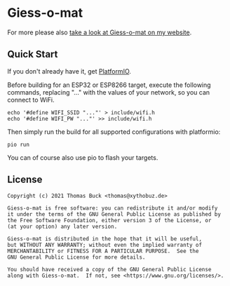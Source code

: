 # Giess-o-mat

For more please also [take a look at Giess-o-mat on my website](https://www.xythobuz.de/giessomat.html).

## Quick Start

If you don't already have it, get [PlatformIO](https://docs.platformio.org/en/latest/core/installation.html).

Before building for an ESP32 or ESP8266 target, execute the following commands, replacing "..." with the values of your network, so you can connect to WiFi.

    echo '#define WIFI_SSID "..."' > include/wifi.h
    echo '#define WIFI_PW "..."' >> include/wifi.h

Then simply run the build for all supported configurations with platformio:

    pio run

You can of course also use pio to flash your targets.

## License

    Copyright (c) 2021 Thomas Buck <thomas@xythobuz.de>

    Giess-o-mat is free software: you can redistribute it and/or modify
    it under the terms of the GNU General Public License as published by
    the Free Software Foundation, either version 3 of the License, or
    (at your option) any later version.

    Giess-o-mat is distributed in the hope that it will be useful,
    but WITHOUT ANY WARRANTY; without even the implied warranty of
    MERCHANTABILITY or FITNESS FOR A PARTICULAR PURPOSE.  See the
    GNU General Public License for more details.

    You should have received a copy of the GNU General Public License
    along with Giess-o-mat.  If not, see <https://www.gnu.org/licenses/>.
